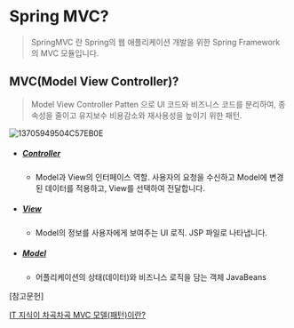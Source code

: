 # Spring MVC?

> SpringMVC 란 Spring의 웹 애플리케이션 개발을 위한 Spring Framework 의 MVC 모듈입니다.



## MVC(Model View Controller)?

>  Model View Controller Patten 으로 UI 코드와 비즈니스 코드를 분리하여, 종속성을 줄이고 유지보수 비용감소와 재사용성을 높이기 위한 패턴.



![13705949504C57EB0E](https://user-images.githubusercontent.com/22608825/97969954-1d95ef80-1e04-11eb-853c-2f1d713f788c.jpg)



- ##### [Controller](https://github.com/PCloud63514/WebProject-Learn/blob/master/BackEnd/Spring/Controller.md)

  - Model과 View의 인터페이스 역할. 사용자의 요청을 수신하고 Model에 변경된 데이터를 적용하고, View를 선택하여 전달합니다.

- ##### [View]()

  - Model의 정보를 사용자에게 보여주는 UI 로직.  JSP 파일로 나타냅니다.

- ##### [Model]()

  - 어플리케이션의 상태(데이터)와 비즈니스 로직을 담는 객체 JavaBeans



[참고문헌]

[IT 지식이 차곡차곡 MVC 모델(패턴)이란?](http://blog.daum.net/gunsu0j/165)
